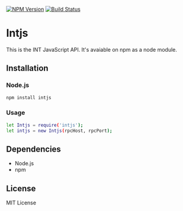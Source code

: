 [![NPM Version][npm-image]][npm-url] [![Build Status][travis-image]][travis-url]


# Intjs

This is the INT JavaScript API. It's avaiable on npm as a node module.


## Installation

### Node.js

```bash
npm install intjs
```

### Usage

```bash
let Intjs = require('intjs');
let intjs = new Intjs(rpcHost, rpcPort);
```

## Dependencies

* Node.js
* npm


## License

MIT License

[npm-image]: https://img.shields.io/npm/v/intjs.svg
[npm-url]: https://www.npmjs.org/package/intjs
[travis-image]: https://travis-ci.org/intfoundation/intjs.svg
[travis-url]: https://travis-ci.org/intfoundation/intjs

